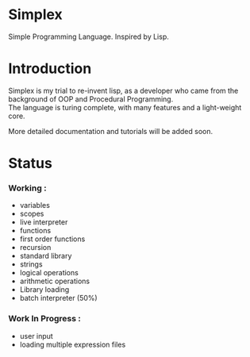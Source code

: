 # Simplex
Simple Programming Language. Inspired by Lisp.

# Introduction 

Simplex is my trial to re-invent lisp, as a developer who came from the background of OOP and Procedural Programming. <br/>
The language is turing complete, with many features and a light-weight core. 

More detailed documentation and tutorials will be added soon.

# Status 

### Working : 

- variables
- scopes
- live interpreter
- functions
- first order functions 
- recursion
- standard library
- strings
- logical operations
- arithmetic operations 
- Library loading
- batch interpreter (50%)

### Work In Progress : 

- user input 
- loading multiple expression files
